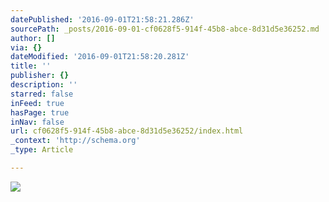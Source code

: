 ```yaml
---
datePublished: '2016-09-01T21:58:21.286Z'
sourcePath: _posts/2016-09-01-cf0628f5-914f-45b8-abce-8d31d5e36252.md
author: []
via: {}
dateModified: '2016-09-01T21:58:20.281Z'
title: ''
publisher: {}
description: ''
starred: false
inFeed: true
hasPage: true
inNav: false
url: cf0628f5-914f-45b8-abce-8d31d5e36252/index.html
_context: 'http://schema.org'
_type: Article

---
```

![](https://the-grid-user-content.s3-us-west-2.amazonaws.com/d5ca0807-d449-4971-9424-b58412fb9e4b.jpg)